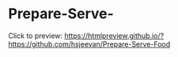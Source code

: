 # Prepare-Serve-

Click to preview: https://htmlpreview.github.io/?https://github.com/hsjeevan/Prepare-Serve-Food
